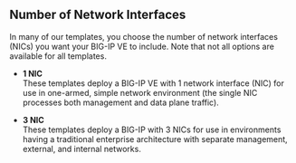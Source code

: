 ## Number of Network Interfaces
In many of our templates, you choose the number of network interfaces (NICs) you want your BIG-IP VE to include. Note that not all options are available for all templates. 

  - **1 NIC** <br>These templates deploy a BIG-IP VE with 1 network interface (NIC) for use in one-armed, simple network environment (the single NIC processes both management and data plane traffic).

  - **3 NIC** <br>These templates deploy a BIG-IP with 3 NICs for use in environments having a traditional enterprise architecture with separate management, external, and internal networks.
